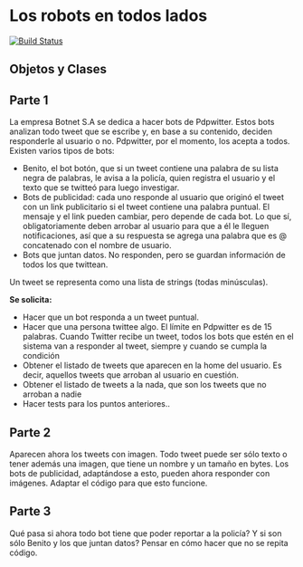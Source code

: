 # Los robots en todos lados
 
[![Build Status](https://github.com/wollok/clasesBots/actions/workflows/ci.yml/badge.svg)](https://github.com/wollok/clasesBots/actions/workflows/ci.yml)


## Objetos y Clases


## Parte 1
La empresa Botnet S.A se dedica a hacer bots de Pdpwitter. Estos bots analizan todo tweet que se escribe y, en base a su contenido, deciden responderle al usuario o no. Pdpwitter, por el momento, los acepta a todos. Existen varios tipos de bots:
- Benito, el bot botón, que si un tweet contiene una palabra de su lista negra de palabras, le avisa a la policía, quien registra el usuario y el texto que se twitteó para luego investigar.
- Bots de publicidad: cada uno responde al usuario que originó el tweet con un link publicitario si el tweet contiene una palabra puntual. El mensaje y el link pueden cambiar, pero depende de cada bot. Lo que sí, obligatoriamente deben arrobar al usuario para que a él le lleguen notificaciones, así que a su respuesta se agrega una palabra que es @ concatenado con el nombre de usuario.
- Bots que juntan datos. No responden, pero se guardan información de todos los que twittean.

Un tweet se representa como una lista de strings (todas minúsculas).

**Se solicita:**

- Hacer que un bot responda a un tweet puntual.
- Hacer que una persona twittee algo. El límite en Pdpwitter es de 15 palabras. Cuando Twitter recibe un tweet, todos los bots que estén en el sistema van a responder al tweet, siempre y cuando se cumpla la condición
- Obtener el listado de tweets que aparecen en la home del usuario. Es decir, aquellos tweets que arroban al usuario en cuestión.
- Obtener el listado de tweets a la nada, que son los tweets que no arroban a nadie
- Hacer tests para los puntos anteriores..

## Parte 2
Aparecen ahora los tweets con imagen. Todo tweet puede ser sólo texto o tener además una imagen, que tiene un nombre y un tamaño en bytes. Los bots de publicidad, adaptándose a esto, pueden ahora responder con imágenes. Adaptar el código para que esto funcione.

## Parte 3
Qué pasa si ahora todo bot tiene que poder reportar a la policía? Y si son sólo Benito y los que juntan datos? Pensar en cómo hacer que no se repita código.

